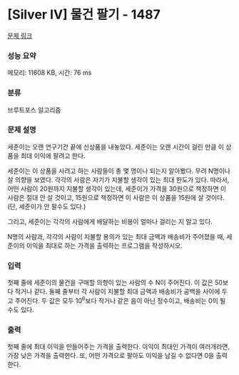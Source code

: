 # [Silver IV] 물건 팔기 - 1487 

[문제 링크](https://www.acmicpc.net/problem/1487) 

### 성능 요약

메모리: 11608 KB, 시간: 76 ms

### 분류

브루트포스 알고리즘

### 문제 설명

<p>세준이는 오랜 연구기간 끝에 신상품을 내놓았다. 세준이는 오랜 시간이 걸린 만큼 이 상품을 최대 이익에 팔려고 한다.</p>

<p>세준이는 이 상품을 사려고 하는 사람들이 총 몇 명이나 되는지 알아봤다. 무려 N명이나 살 의향을 보였다. 각각의 사람은 자기가 지불할 생각이 있는 최대 한도가 있다. 따라서, 어떤 사람이 20원까지 지불할 생각이 있는데, 세준이가 가격을 30원으로 책정하면 이 사람은 절대 안 살 것이고, 15원으로 책정하면 이 사람은 이 상품을 15원에 살 것이다. (단, 세준이가 안 팔수도 있다.)</p>

<p>그리고, 세준이는 각각의 사람에게 배달하는 비용이 얼마나 걸리는 지 알고 있다.</p>

<p>N명의 사람과, 각각의 사람이 지불할 용의가 있는 최대 금액과 배송비가 주어졌을 때, 세준이의 이익을 최대로 하는 가격을 출력하는 프로그램을 작성하시오.</p>

### 입력 

 <p>첫째 줄에 세준이의 물건을 구매할 의향이 있는 사람의 수 N이 주어진다. 이 값은 50보다 작거나 같다. 둘째 줄부터 각 사람이 지불할 최대 금액과 배송비가 공백을 사이에 두고 주어진다. 두 값은 모두 10<sup>6</sup>보다 작거나 같은 음이 아닌 정수이고, 배송비는 0이 될 수도 있다.</p>

### 출력 

 <p>첫째 줄에 최대 이익을 만들어주는 가격을 출력한다. 이익이 최대인 가격이 여러개라면, 가장 낮은 가격을 출력한다. 또, 어떤 가격으로 팔아도 이익을 남길 수 없다면 0을 출력한다.</p>

